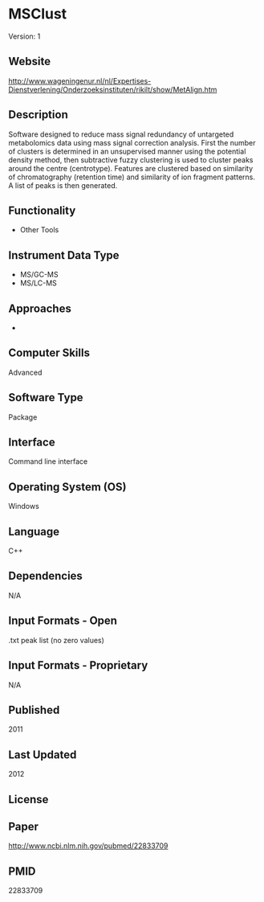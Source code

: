 # MSClust
Version: 1

## Website
http://www.wageningenur.nl/nl/Expertises-Dienstverlening/Onderzoeksinstituten/rikilt/show/MetAlign.htm

## Description
Software designed to reduce mass signal redundancy of untargeted metabolomics data using mass signal correction analysis. First the number of clusters is determined in an unsupervised manner using the potential density method, then subtractive fuzzy clustering is used to cluster peaks around the centre (centrotype). Features are clustered based on similarity of chromatography (retention time) and similarity of ion fragment patterns. A list of peaks is then generated.

## Functionality
- Other Tools

## Instrument Data Type
- MS/GC-MS
- MS/LC-MS

## Approaches
-

## Computer Skills
Advanced

## Software Type
Package

## Interface
Command line interface

## Operating System (OS)
Windows

## Language
C++

## Dependencies
N/A

## Input Formats - Open
.txt peak list (no zero values)

## Input Formats - Proprietary
N/A

## Published
2011

## Last Updated
2012

## License

## Paper
http://www.ncbi.nlm.nih.gov/pubmed/22833709

## PMID
22833709
